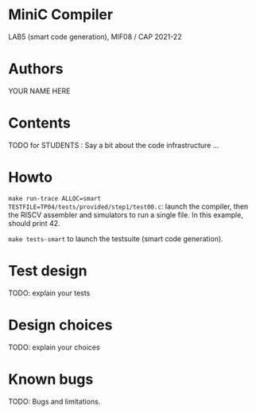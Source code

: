 # MiniC Compiler 
LAB5 (smart code generation), MIF08 / CAP 2021-22

# Authors

YOUR NAME HERE

# Contents

TODO for STUDENTS : Say a bit about the code infrastructure ...

# Howto

`make run-trace ALLOC=smart TESTFILE=TP04/tests/provided/step1/test00.c`: launch the compiler, then the RISCV assembler and simulators to run a single file. In this example, should print 42.

`make tests-smart` to launch the testsuite (smart code generation).

# Test design 

TODO: explain your tests

# Design choices

TODO: explain your choices

# Known bugs

TODO: Bugs and limitations.

